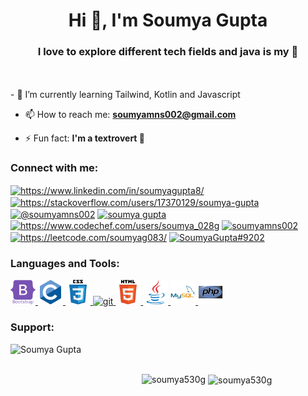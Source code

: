 <h1 align="center">Hi 👋, I'm Soumya Gupta</h1>
<h3 align="center">I love to explore different tech fields and java is my 🤍</h3>

<br>
<br>
- 🌱 I’m currently learning Tailwind, Kotlin and Javascript 

- 📫 How to reach me: **soumyamns002@gmail.com**

- ⚡ Fun fact: **I'm a textrovert 📱**
<h3 align="left">Connect with me:</h3>
<p align="left">
<a href="https://linkedin.com/in/https://www.linkedin.com/in/soumyagupta8/" target="blank"><img align="center" src="https://raw.githubusercontent.com/rahuldkjain/github-profile-readme-generator/master/src/images/icons/Social/linked-in-alt.svg" alt="https://www.linkedin.com/in/soumyagupta8/" height="30" width="40" /></a>
<a href="https://stackoverflow.com/users/https://stackoverflow.com/users/17370129/soumya-gupta" target="blank"><img align="center" src="https://raw.githubusercontent.com/rahuldkjain/github-profile-readme-generator/master/src/images/icons/Social/stack-overflow.svg" alt="https://stackoverflow.com/users/17370129/soumya-gupta" height="30" width="40" /></a>
<a href="https://medium.com/@soumyamns002" target="blank"><img align="center" src="https://raw.githubusercontent.com/rahuldkjain/github-profile-readme-generator/master/src/images/icons/Social/medium.svg" alt="@soumyamns002" height="30" width="40" /></a>
<a href="https://www.youtube.com/c/soumya gupta" target="blank"><img align="center" src="https://raw.githubusercontent.com/rahuldkjain/github-profile-readme-generator/master/src/images/icons/Social/youtube.svg" alt="soumya gupta" height="30" width="40" /></a>
<a href="https://www.codechef.com/users/https://www.codechef.com/users/soumya_028g" target="blank"><img align="center" src="https://cdn.jsdelivr.net/npm/simple-icons@3.1.0/icons/codechef.svg" alt="https://www.codechef.com/users/soumya_028g" height="30" width="40" /></a>
<a href="https://www.hackerrank.com/soumyamns002" target="blank"><img align="center" src="https://raw.githubusercontent.com/rahuldkjain/github-profile-readme-generator/master/src/images/icons/Social/hackerrank.svg" alt="soumyamns002" height="30" width="40" /></a>
<a href="https://www.leetcode.com/https://leetcode.com/soumyag083/" target="blank"><img align="center" src="https://raw.githubusercontent.com/rahuldkjain/github-profile-readme-generator/master/src/images/icons/Social/leet-code.svg" alt="https://leetcode.com/soumyag083/" height="30" width="40" /></a>
<a href="https://discord.gg/SoumyaGupta#9202" target="blank"><img align="center" src="https://raw.githubusercontent.com/rahuldkjain/github-profile-readme-generator/master/src/images/icons/Social/discord.svg" alt="SoumyaGupta#9202" height="30" width="40" /></a>
</p>
<h3 align="left">Languages and Tools:</h3>
<p align="left"> <a href="https://getbootstrap.com" target="_blank" rel="noreferrer"> <img src="https://raw.githubusercontent.com/devicons/devicon/master/icons/bootstrap/bootstrap-plain-wordmark.svg" alt="bootstrap" width="40" height="40"/> </a> <a href="https://www.cprogramming.com/" target="_blank" rel="noreferrer"> <img src="https://raw.githubusercontent.com/devicons/devicon/master/icons/c/c-original.svg" alt="c" width="40" height="40"/> </a> <a href="https://www.w3schools.com/css/" target="_blank" rel="noreferrer"> <img src="https://raw.githubusercontent.com/devicons/devicon/master/icons/css3/css3-original-wordmark.svg" alt="css3" width="40" height="40"/> </a> <a href="https://git-scm.com/" target="_blank" rel="noreferrer"> <img src="https://www.vectorlogo.zone/logos/git-scm/git-scm-icon.svg" alt="git" width="40" height="40"/> </a> <a href="https://www.w3.org/html/" target="_blank" rel="noreferrer"> <img src="https://raw.githubusercontent.com/devicons/devicon/master/icons/html5/html5-original-wordmark.svg" alt="html5" width="40" height="40"/> </a> <a href="https://www.java.com" target="_blank" rel="noreferrer"> <img src="https://raw.githubusercontent.com/devicons/devicon/master/icons/java/java-original.svg" alt="java" width="40" height="40"/> </a> <a href="https://www.mysql.com/" target="_blank" rel="noreferrer"> <img src="https://raw.githubusercontent.com/devicons/devicon/master/icons/mysql/mysql-original-wordmark.svg" alt="mysql" width="40" height="40"/> </a> <a href="https://www.php.net" target="_blank" rel="noreferrer"> <img src="https://raw.githubusercontent.com/devicons/devicon/master/icons/php/php-original.svg" alt="php" width="40" height="40"/> </a> </p>

<h3 align="left">Support:</h3>
<p><a href="https://www.buymeacoffee.com/Soumya Gupta"> <img align="left" src="https://cdn.buymeacoffee.com/buttons/v2/default-yellow.png" height="50" width="210" alt="Soumya Gupta" /></a></p><br><br>

<p><img align="left" src="https://github-readme-stats.vercel.app/api/top-langs?username=soumya530g&show_icons=true&locale=en&layout=compact" alt="soumya530g" /></p>

<p>&nbsp;<img align="center" src="https://github-readme-stats.vercel.app/api?username=soumya530g&show_icons=true&locale=en" alt="soumya530g" /></p>

